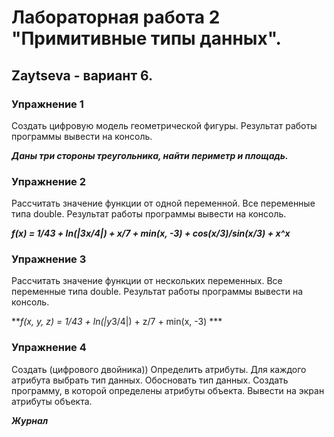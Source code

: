 # Лабораторная работа 2 "Примитивные типы данных".
## Zaytseva - вариант 6.

### Упражнение 1
Создать цифровую модель геометрической фигуры. Результат работы программы вывести на консоль.

***Даны три стороны треугольника, найти периметр и площадь.***

### Упражнение 2
Рассчитать значение функции от одной переменной. Все переменные типа double. Результат работы
программы вывести на консоль.

***f(x) = 1/43 + ln(|3x/4|) + x/7 + min(x, -3) + cos(x/3)/sin(x/3) + x^x***

### Упражнение 3
Рассчитать значение функции от нескольких переменных. Все переменные типа double. Результат
работы программы вывести на консоль.

***f(x, y, z) = 1/43 + ln(|y*3/4|) + z/7 + min(x, -3) ***

### Упражнение 4
Создать (цифрового двойника)) Определить атрибуты. Для каждого атрибута выбрать тип данных.
Обосновать тип данных. Создать программу, в которой определены атрибуты объекта. Вывести на экран атрибуты объекта.

***Журнал***
